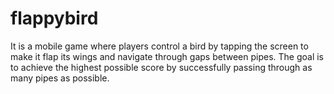 # flappybird
It is a mobile game where players control a bird by tapping the screen to make it flap its wings and navigate through gaps between pipes. The goal is to achieve the highest possible score by successfully passing through as many pipes as possible.
